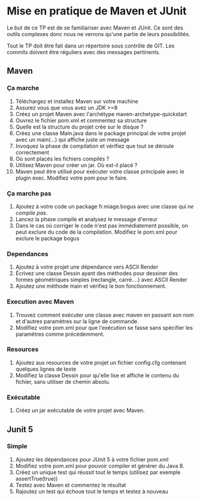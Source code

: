 # Mise en pratique de Maven et JUnit
Le but de ce TP est de se familiariser avec Maven et JUnit. Ce sont des outils complexes donc nous ne verrons qu'une partie de leurs possibilités.

Tout le TP doit être fait dans un répertoire sous contrôle de GIT. Les commits doivent être réguliers avec des messages pertinents.
## Maven
### Ça marche
1. Téléchargez et installez Maven sur votre machine
2. Assurez vous que vous avez un JDK >=8
3. Créez un projet Maven avec l'archétype maven-archetype-quickstart
4. Ouvrez le fichier pom.xml et commentez sa structure
5. Quelle est la structure du projet crée sur le disque ?
6. Créez une classe Main.java dans le package principal de votre projet avec un main(...) qui affiche juste un message
7. Invoquez la phase de compilation et vérifiez que tout se déroule correctement
8. Où sont placés les fichiers compilés ?
9. Utilisez Maven pour créer un jar. Où est-il placé ?
10. Maven peut être utilisé pour exécuter votre classe principale avec le plugin exec. Modifiez votre pom pour le faire.

### Ça marche pas
1. Ajoutez à votre code un package fr.miage.bogus avec une classe qui *ne compile pas*.
2. Lancez la phase compile et analysez le message d'erreur
3. Dans le cas où corriger le code n'est pas immédiatement possible, on peut exclure du code de la compilation. Modifiez le pom.xml pour exclure le package bogus

### Dependances
1. Ajoutez à votre projet une dépendance vers ASCII Render
2. Écrivez une classe Dessin ayant des méthodes pour dessiner des formes géométriques simples (rectangle, carré....) avec ASCII Render
3. Ajoutez une méthode main et vérifiez le bon fonctionnement. 

### Execution avec Maven
1. Trouvez comment exécuter une classe avec maven en passant son nom et d'autres paramètres sur la ligne de commande. 
2. Modifiez votre pom.xml pour que l'exécution se fasse sans spécifier les paramètres comme précédemment. 

### Resources
1. Ajoutez aux resources de votre projet un fichier config.cfg contenant quelques lignes de texte
2. Modifiez la classe Dessin pour qu'elle lise et affiche le contenu du fichier, sans utiliser de chemin absolu. 

### Exécutable
1. Créez un jar exécutable de votre projet avec Maven.

## Junit 5
### Simple
1. Ajoutez les dépendances pour JUnit 5 à votre fichier pom.xml
2. Modifiez votre pom.xml pour pouvoir compiler et générer du Java 8.
3. Créez un unique test qui réussit tout le temps (utilisez par exemple assertTrue(true))
4. Testez avec Maven et commentez le résultat
5. Rajoutez un test qui échoue tout le temps et testez à nouveau
